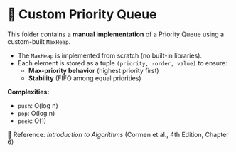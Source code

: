 # 🧩 Custom Priority Queue

This folder contains a **manual implementation** of a Priority Queue using a custom-built `MaxHeap`.

- The `MaxHeap` is implemented from scratch (no built-in libraries).
- Each element is stored as a tuple `(priority, -order, value)` to ensure:
  - **Max-priority behavior** (highest priority first)
  - **Stability** (FIFO among equal priorities)

**Complexities:**
- `push`: O(log n)
- `pop`:  O(log n)
- `peek`: O(1)

📘 Reference: *Introduction to Algorithms* (Cormen et al., 4th Edition, Chapter 6)